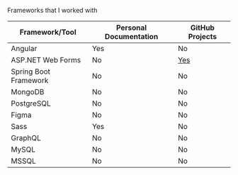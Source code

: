 Frameworks that I worked with

| Framework/Tool        | Personal Documentation | GitHub Projects |
|-----------------------|------------------------|-----------------|
| Angular               | Yes                    | No              |
| ASP.NET Web Forms     | No                     | [Yes](https://github.com/sathishsekarss/JobApplicationPortal-Project)             |
| Spring Boot Framework | No                     | No              |
| MongoDB               | No                     | No              |
| PostgreSQL            | No                     | No              |
| Figma                 | No                     | No              |
| Sass                  | Yes                    | No              |
| GraphQL               | No                     | No              |
| MySQL                 | No                     | No              |
| MSSQL                 | No                     | No              |
